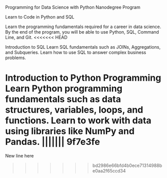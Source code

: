 Programming for Data Science with Python Nanodegree Program

Learn to Code in Python and SQL

Learn the programming fundamentals required for a career in data science.
By the end of the program, you will be able to use Python, SQL, Command Line, and Git.
<<<<<<< HEAD


Introduction to SQL
Learn SQL fundamentals such as JOINs, Aggregations, and Subqueries.
Learn how to use SQL to answer complex business problems.

Introduction to Python Programming
Learn Python programming fundamentals such as data structures, variables, loops, and functions.
Learn to work with data using libraries like NumPy and Pandas.
||||||| 9f7e3fe
=======

New line here
>>>>>>> bd2986e66bfd4b0ece71314988be0aa2f65ccd34
